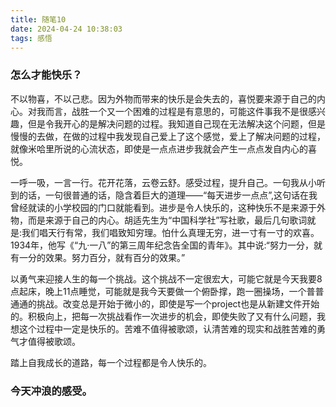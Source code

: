 ```yaml
---
title: 随笔10
date: 2024-04-24 10:38:03
tags: 感悟
---
```

### 怎么才能快乐？
不以物喜，不以己悲。因为外物而带来的快乐是会失去的，喜悦要来源于自己的内心。对我而言，战胜一个又一个困难的过程是有意思的，可能这件事我不是很感兴趣，但是令我开心的是解决问题的过程。我知道自己现在无法解决这个问题，但是慢慢的去做，在做的过程中我发现自己爱上了这个感觉，爱上了解决问题的过程，就像米哈里所说的心流状态，即使是一点点进步我就会产生一点点发自内心的喜悦。


一呼一吸，一言一行。花开花落，云卷云舒。感受过程，提升自己。一句我从小听到的话，一句很普通的话，隐含着巨大的道理——“每天进步一点点”,这句话在我曾经就读的小学校园的门口就能看到。进步是令人快乐的，这种快乐不是来源于外物，而是来源于自己的内心。胡适先生为“中国科学社”写社歌，最后几句歌词就是:我们唱天行有常，我们唱致知穷理。怕什么真理无穷，进一寸有一寸的欢喜。1934年，他写《“九·一八”的第三周年纪念告全国的青年》。其中说:“努力一分，就有一分的效果。努力百分，就有百分的效果。”


以勇气来迎接人生的每一个挑战。这个挑战不一定很宏大，可能它就是今天我要8点起床，晚上11点睡觉，可能就是我今天要做一个俯卧撑，跑一圈操场，一个普普通通的挑战。改变总是开始于微小的，即使是写一个project也是从新建文件开始的。积极向上，把每一次挑战看作一次进步的机会，即使失败了又有什么问题，我想这个过程中一定是快乐的。苦难不值得被歌颂，认清苦难的现实和战胜苦难的勇气才值得被歌颂。


踏上自我成长的道路，每一个过程都是令人快乐的。

### 今天冲浪的感受。